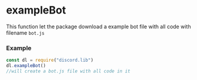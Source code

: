 # exampleBot

This function let the package download a example bot file with all code with filename `bot.js` 

### Example

```javascript
const dl = require("discord.lib")
dl.exampleBot()
//will create a bot.js file with all code in it
```

